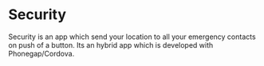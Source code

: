 # Security
Security is an app which send your location to all your emergency contacts on push of a button.
Its an hybrid app which is developed with Phonegap/Cordova. 
